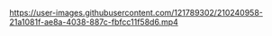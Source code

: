 

https://user-images.githubusercontent.com/121789302/210240958-21a1081f-ae8a-4038-887c-fbfcc11f58d6.mp4

